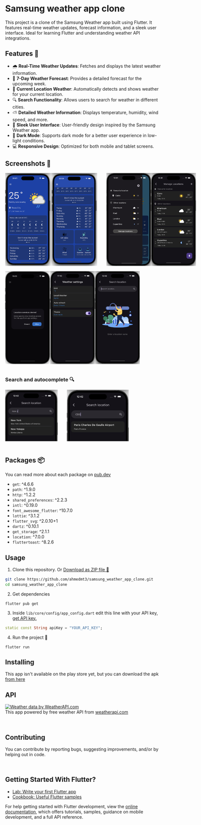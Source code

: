 # Samsung weather app clone

This project is a clone of the Samsung Weather app built using Flutter. It features real-time weather updates, forecast information, and a sleek user interface. Ideal for learning Flutter and understanding weather API integrations.


## Features 🌟
- 🌧️ **Real-Time Weather Updates**: Fetches and displays the latest weather information.
- 📆 **7-Day Weather Forecast**: Provides a detailed forecast for the upcoming week.
- 📍 **Current Location Weather**: Automatically detects and shows weather for your current location.
- 🔍 **Search Functionality**: Allows users to search for weather in different cities.
- ⛅ **Detailed Weather Information**: Displays temperature, humidity, wind speed, and more.
- 📱 **Sleek User Interface**: User-friendly design inspired by the Samsung Weather app.
- 🌚 **Dark Mode**: Supports dark mode for a better user experience in low-light conditions.
- 💻 **Responsive Design**: Optimized for both mobile and tablet screens.

## Screenshots 📸

<div style="display: flex;">
  <img src="assets/screenshots/home2.png" alt="Texas Cairo Weather Screenshot" height="300">
  <img src="assets/screenshots/details.png" alt="Details Home Page" height="300" style="margin-right: 30px;">
  <img src="assets/screenshots/drawer.png" alt="Drawer Screenshot" height="300">
  <img src="assets/screenshots/locations_view.png" alt="Locations View" height="300">
</div>
<br>
<div style="display: flex;">
   <img src="assets/screenshots/dialog.png" alt="Alert Dialog" height="300">
   <img src="assets/screenshots/settings.png" alt="Alert Dialog" height="300">
   <img src="assets/screenshots/search.png" alt="Search Page" height="300" style="margin-right: 30px;">
</div>
<br>

### Search and autocomplete 🔍

<div style="display: flex;">
  <img src="assets/screenshots/search1.png" alt="Search Page" width="170" style="margin-right: 30px;">
  <img src="assets/screenshots/search2.png" alt="Search Page" width="200">
</div>
<br>

## Packages 📦
You can read more about each package on [pub.dev](https://www.pub.dev)

- `get`: ^4.6.6
- `path`: ^1.9.0
- `http`: ^1.2.2
- `shared_preferences`: ^2.2.3
- `intl`: ^0.19.0
- `font_awesome_flutter`: ^10.7.0
- `lottie`: ^3.1.2
- `flutter_svg`: ^2.0.10+1
- `dartz`: ^0.10.1
- `get_storage`: ^2.1.1
- `location`: ^7.0.0
- `fluttertoast`: ^8.2.6

## Usage
1. Clone this repository. Or [Download as ZIP file 📁](https://github.com/ahmedmt3/samsung_weather_app_clone/archive/refs/heads/main.zip)
```bash
git clone https://github.com/ahmedmt3/samsung_weather_app_clone.git
cd samsung_weather_app_clone
```
2. Get dependencies

```
flutter pub get
```

3. Inside `lib/core/config/app_config.dart` edit this line with your API key, [get API key.](https://www.weatherapi.com/login.aspx)
```dart
static const String apiKey = "YOUR_API_KEY";
```

4. Run the project 🎉
```
flutter run
```

## Installing
This app isn't available on the play store yet, but you can download the apk [from here]()

## API

<a href="https://www.weatherapi.com/" title="Free Weather API"><img src='https://cdn.weatherapi.com/v4/images/weatherapi_logo.png' alt="Weather data by WeatherAPI.com" border="0"></a>
<br>
This app powered by free weather API from [weatherapi.com](https://www.weatherapi.com)

<br>

## Contributing
You can contribute by reporting bugs, suggesting improvements, and/or by helping out in code.

</br>

## Getting Started With Flutter?

- [Lab: Write your first Flutter app](https://docs.flutter.dev/get-started/codelab)
- [Cookbook: Useful Flutter samples](https://docs.flutter.dev/cookbook)

For help getting started with Flutter development, view the
[online documentation](https://docs.flutter.dev/), which offers tutorials,
samples, guidance on mobile development, and a full API reference.
